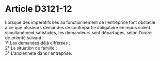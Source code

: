 # Article D3121-12

  
Lorsque des impératifs liés au fonctionnement de l'entreprise font obstacle à ce que plusieurs demandes de contrepartie obligatoire en repos soient simultanément satisfaites, les demandeurs sont départagés, selon l'ordre de priorité suivant :   
1° Les demandes déjà différées ;   
2° La situation de famille ;   
3° L'ancienneté dans l'entreprise.